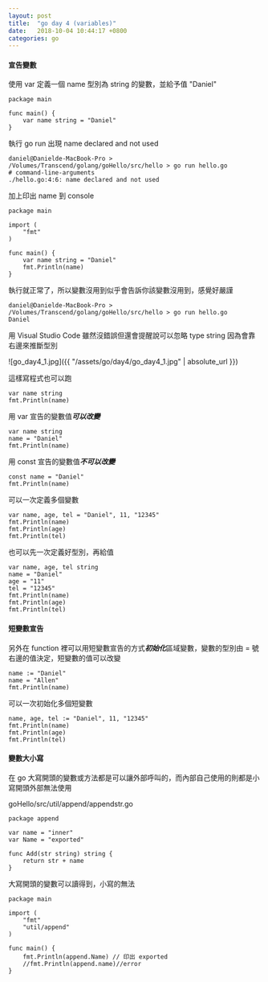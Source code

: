 ```yaml
---
layout: post
title:  "go day 4 (variables)"
date:   2018-10-04 10:44:17 +0800
categories: go
---
```


#### 宣告變數
使用 var 定義一個 name 型別為 string 的變數，並給予值 "Daniel"

```
package main

func main() {
	var name string = "Daniel"
}
```

執行 go run 出現 name declared and not used
```
daniel@Danielde-MacBook-Pro > /Volumes/Transcend/golang/goHello/src/hello > go run hello.go
# command-line-arguments
./hello.go:4:6: name declared and not used
```
加上印出 name 到 console
```
package main

import (
	"fmt"
)

func main() {
	var name string = "Daniel"
	fmt.Println(name)
}
```
執行就正常了，所以變數沒用到似乎會告訴你該變數沒用到，感覺好嚴謹
```
daniel@Danielde-MacBook-Pro > /Volumes/Transcend/golang/goHello/src/hello > go run hello.go
Daniel
```
用 Visual Studio Code 雖然沒錯誤但還會提醒說可以忽略 type string 因為會靠右邊來推斷型別

![go_day4_1.jpg]({{ "/assets/go/day4/go_day4_1.jpg" | absolute_url }})

這樣寫程式也可以跑
```
var name string
fmt.Println(name)
```
用 var 宣告的變數值***可以改變***

```
var name string
name = "Daniel"
fmt.Println(name)
```
用 const 宣告的變數值***不可以改變***
```
const name = "Daniel"
fmt.Println(name)
```
可以一次定義多個變數
```
var name, age, tel = "Daniel", 11, "12345"
fmt.Println(name)
fmt.Println(age)
fmt.Println(tel)
```
也可以先一次定義好型別，再給值
```
var name, age, tel string
name = "Daniel"
age = "11"
tel = "12345"
fmt.Println(name)
fmt.Println(age)
fmt.Println(tel)
```

#### 短變數宣告
另外在 function 裡可以用短變數宣告的方式***初始化***區域變數，變數的型別由 = 號右邊的值決定，短變數的值可以改變

```
name := "Daniel"
name = "Allen"
fmt.Println(name)
```
可以一次初始化多個短變數

```
name, age, tel := "Daniel", 11, "12345"
fmt.Println(name)
fmt.Println(age)
fmt.Println(tel)
```

#### 變數大小寫
在 go 大寫開頭的變數或方法都是可以讓外部呼叫的，而內部自己使用的則都是小寫開頭外部無法使用

goHello/src/util/append/appendstr.go

```
package append

var name = "inner"
var Name = "exported"

func Add(str string) string {
	return str + name
}
```

大寫開頭的變數可以讀得到，小寫的無法
```
package main

import (
	"fmt"
	"util/append"
)

func main() {
	fmt.Println(append.Name) // 印出 exported
	//fmt.Println(append.name)//error
}

```





